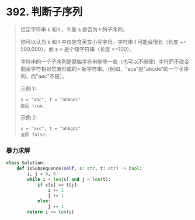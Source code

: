 # 392. 判断子序列
>
> 给定字符串 s 和 t ，判断 s 是否为 t 的子序列。
> 
> 你可以认为 s 和 t 中仅包含英文小写字母。字符串 t 可能会很长（长度 ~= 500,000），而 s > 是个短字符串（长度 <=100）。
> 
> 字符串的一个子序列是原始字符串删除一些（也可以不删除）字符而不改变剩余字符相对位置形成的> 新字符串。（例如，"ace"是"abcde"的一个子序列，而"aec"不是）。
> 
> 示例 1:
>```
> s = "abc", t = "ahbgdc"
> 返回 true.
> ```
> 
> 示例 2:
>```
> s = "axc", t = "ahbgdc"
> 返回 false.
>```

### 暴力求解

``` python
class Solution:
    def isSubsequence(self, s: str, t: str) -> bool:
        i, j = 0, 0
        while i < len(s) and j < len(t):
            if s[i] == t[j]:
                i += 1
                j += 1
            else:
                j += 1
        return i == len(s)
```